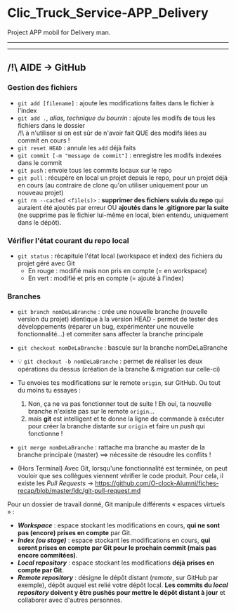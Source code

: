 # Clic_Truck_Service-APP_Delivery
Project APP mobil for Delivery man.

*****************************************
*****************************************

## /!\ AIDE -> GitHub 

### Gestion des fichiers

- `git add [filename]` : ajoute les modifications faites dans le fichier à l'index
- `git add .`, _alias, technique du bourrin_ : ajoute les modifs de tous les fichiers dans le dossier  
/!\ à n'utiliser si on est sûr de n'avoir fait QUE des modifs liées au commit en cours !
- `git reset HEAD` : annule les `add` déjà faits
- `git commit [-m "message de commit"]` : enregistre les modifs indexées dans le commit
- `git push` : envoie tous les commits locaux sur le repo  
- `git pull` : récupère en local un projet depuis le repo, pour un projet déjà en cours (au contraire de clone qu'on utiliser uniquement pour un nouveau projet)  
- `git rm --cached <file(s)>` : **supprimer des fichiers suivis du repo** qui auraient été ajoutés par erreur OU **ajoutés dans le .gitignore par la suite** (ne supprime pas le fichier lui-même en local, bien entendu, uniquement dans le dépôt).

### Vérifier l'état courant du repo local

- `git status` : récapitule l'état local (workspace et index) des fichiers du projet géré avec Git
  - En rouge : modifié mais non pris en compte (= en workspace)  
  - En vert : modifié et pris en compte (= ajouté à l'index)

### Branches

- `git branch nomDeLaBranche` : crée une nouvelle branche (nouvelle version du projet) identique à la version HEAD - permet de tester des développements (réparer un bug, expérimenter une nouvelle fonctionnalité...) et commiter sans affecter la branche principale
- `git checkout nomDeLaBranche` : bascule sur la branche nomDeLaBranche
- :bulb: `git checkout -b nomDeLaBranche` : permet de réaliser les deux opérations du dessus (création de la branche & migration sur celle-ci)
- Tu envoies tes modifications sur le remote `origin`, sur GitHub. Ou tout du moins tu essayes :
    1. Non, ça ne va pas fonctionner tout de suite ! Eh oui, ta nouvelle branche n'existe pas sur le remote `origin`…
    2. mais **git** est intelligent et te donne la ligne de commande à exécuter pour créer la branche distante sur `origin` et faire un _push_ qui fonctionne !
- `git merge nomDeLaBranche` : rattache ma branche au master de la branche principale (master) ==> nécessite de résoudre les conflits !

- (Hors Terminal) Avec Git, lorsqu'une fonctionnalité est terminée, on peut vouloir que ses collègues viennent vérifier le code produit.
Pour cela, il existe les _Pull Requests_ 
-> https://github.com/O-clock-Alumni/fiches-recap/blob/master/ldc/git-pull-request.md


Pour un dossier de travail donné, Git manipule différents « espaces virtuels » :

- **_Workspace_** : espace stockant les modifications en cours, **qui ne sont pas (encore) prises en compte** par Git.
- **_Index (ou stage)_** : espace stockant les modifications en cours, **qui seront prises en compte par Git pour le prochain commit (mais pas encore commitées)**.
- **_Local repository_** : espace stockant les modifications **déjà prises en compte par Git**.
- **_Remote repository_** : désigne le dépôt distant (_remote_, sur GitHub par exemple), dépôt auquel est relié votre dépôt local. **Les commits du _local repository_ doivent y être pushés pour mettre le dépôt distant à jour** et collaborer avec d'autres personnes.
